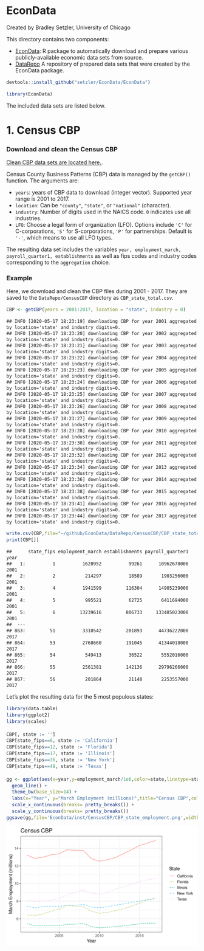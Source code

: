 EconData
================
Created by Bradley Setzler, University of Chicago

This directory contains two
    components:

  - [EconData](https://github.com/setzler/EconData/tree/master/EconData):
    R package to automatically download and prepare various
    publicly-available economic data sets from source.
  - [DataRepo](https://github.com/setzler/EconData/tree/master/DataRepo)
    A repository of prepared data sets that were created by the EconData
    package.

<!-- end list -->

``` r
devtools::install_github("setzler/EconData/EconData")
```

``` r
library(EconData)
```

The included data sets are listed below.

# 1\. Census CBP

### Download and clean the Census CBP

[Clean CBP data sets are located
here.](https://github.com/setzler/EconData/tree/master/DataRepo).

Census County Business Patterns (CBP) data is managed by the `getCBP()`
function. The arguments are:

  - `years`: years of CBP data to download (integer vector). Supported
    year range is 2001 to 2017.
  - `location`: Can be `"county"`, `"state"`, or `"national"`
    (character).
  - `industry`: Number of digits used in the NAICS code. `0` indicates
    use all industries.
  - `LFO`: Choose a legal form of organization (LFO). Options include
    `'C'` for C-corporations, `'S'` for S-corporations, `'P'` for
    partnerships. Default is `'-'`, which means to use all LFO types.

The resulting data set includes the variables `year, employment_march,
payroll_quarter1, establishments` as well as fips codes and industry
codes corresponding to the `aggregation` choice.

### Example

Here, we download and clean the CBP files during 2001 - 2017. They are
saved to the `DataRepo/CensusCBP` directory as
    `CBP_state_total.csv`.

``` r
CBP <- getCBP(years = 2001:2017, location = "state", industry = 0) 
```

    ## INFO [2020-05-17 18:23:19] downloading CBP for year 2001 aggregated by location='state' and industry digits=0.
    ## INFO [2020-05-17 18:23:20] downloading CBP for year 2002 aggregated by location='state' and industry digits=0.
    ## INFO [2020-05-17 18:23:21] downloading CBP for year 2003 aggregated by location='state' and industry digits=0.
    ## INFO [2020-05-17 18:23:22] downloading CBP for year 2004 aggregated by location='state' and industry digits=0.
    ## INFO [2020-05-17 18:23:23] downloading CBP for year 2005 aggregated by location='state' and industry digits=0.
    ## INFO [2020-05-17 18:23:24] downloading CBP for year 2006 aggregated by location='state' and industry digits=0.
    ## INFO [2020-05-17 18:23:25] downloading CBP for year 2007 aggregated by location='state' and industry digits=0.
    ## INFO [2020-05-17 18:23:26] downloading CBP for year 2008 aggregated by location='state' and industry digits=0.
    ## INFO [2020-05-17 18:23:27] downloading CBP for year 2009 aggregated by location='state' and industry digits=0.
    ## INFO [2020-05-17 18:23:28] downloading CBP for year 2010 aggregated by location='state' and industry digits=0.
    ## INFO [2020-05-17 18:23:30] downloading CBP for year 2011 aggregated by location='state' and industry digits=0.
    ## INFO [2020-05-17 18:23:32] downloading CBP for year 2012 aggregated by location='state' and industry digits=0.
    ## INFO [2020-05-17 18:23:34] downloading CBP for year 2013 aggregated by location='state' and industry digits=0.
    ## INFO [2020-05-17 18:23:36] downloading CBP for year 2014 aggregated by location='state' and industry digits=0.
    ## INFO [2020-05-17 18:23:38] downloading CBP for year 2015 aggregated by location='state' and industry digits=0.
    ## INFO [2020-05-17 18:23:41] downloading CBP for year 2016 aggregated by location='state' and industry digits=0.
    ## INFO [2020-05-17 18:23:44] downloading CBP for year 2017 aggregated by location='state' and industry digits=0.

``` r
write.csv(CBP,file="~/github/EconData/DataRepo/CensusCBP/CBP_state_total.csv", row.names=F)
print(CBP[])
```

    ##      state_fips employment_march establishments payroll_quarter1 year
    ##   1:          1          1620952          99261      10962678000 2001
    ##   2:          2           214297          18589       1903256000 2001
    ##   3:          4          1941599         116304      14905239000 2001
    ##   4:          5           995521          62725       6411694000 2001
    ##   5:          6         13239616         806733     133485023000 2001
    ##  ---                                                                 
    ## 863:         51          3310542         201893      44736222000 2017
    ## 864:         53          2768660         191045      41344018000 2017
    ## 865:         54           549413          36522       5552016000 2017
    ## 866:         55          2561381         142136      29796266000 2017
    ## 867:         56           201864          21148       2253557000 2017

Let’s plot the resulting data for the 5 most populous states:

``` r
library(data.table)
library(ggplot2)
library(scales)

CBP[, state := '']
CBP[state_fips==6, state := 'California']
CBP[state_fips==12, state := 'Florida']
CBP[state_fips==17, state := 'Illinois']
CBP[state_fips==36, state := 'New York']
CBP[state_fips==48, state := 'Texas']

gg <- ggplot(aes(x=year,y=employment_march/1e6,color=state,linetype=state),data=CBP[state != '']) + 
  geom_line() +
  theme_bw(base_size=14) + 
  labs(x="Year", y="March Employment (millions)",title="Census CBP",color="State",linetype="State") +
  scale_x_continuous(breaks= pretty_breaks()) +
  scale_y_continuous(breaks= pretty_breaks())
ggsave(gg,file='EconData/inst/CensusCBP/CBP_state_employment.png',width=8,height=5)
```

![](EconData/inst/CensusCBP/CBP_state_employment.png)

